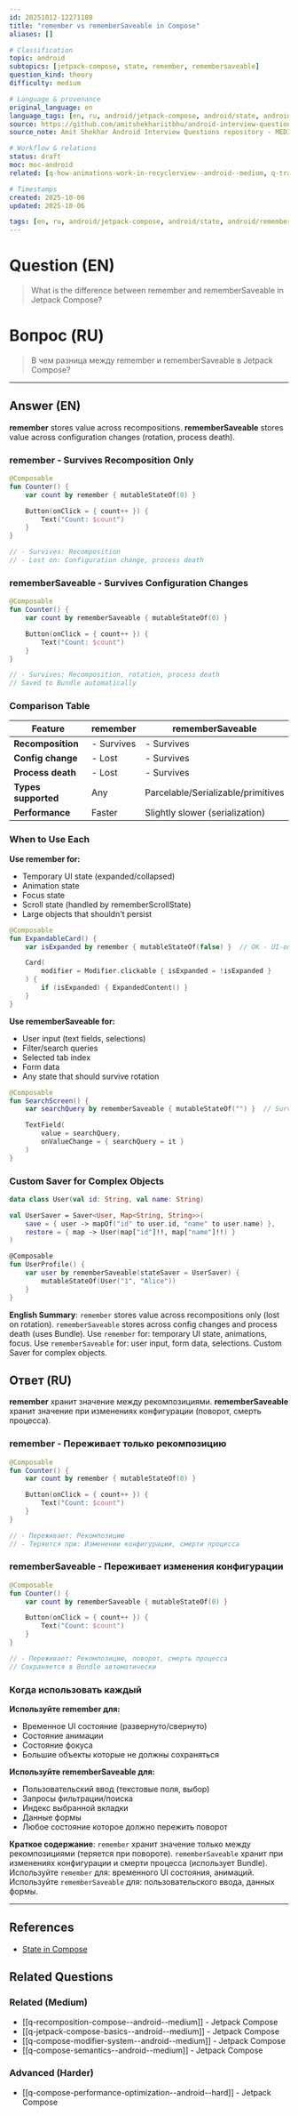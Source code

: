 ```yaml
---
id: 20251012-12271180
title: "remember vs rememberSaveable in Compose"
aliases: []

# Classification
topic: android
subtopics: [jetpack-compose, state, remember, remembersaveable]
question_kind: theory
difficulty: medium

# Language & provenance
original_language: en
language_tags: [en, ru, android/jetpack-compose, android/state, android/remember, android/remembersaveable, difficulty/medium]
source: https://github.com/amitshekhariitbhu/android-interview-questions
source_note: Amit Shekhar Android Interview Questions repository - MEDIUM priority

# Workflow & relations
status: draft
moc: moc-android
related: [q-how-animations-work-in-recyclerview--android--medium, q-transaction-too-large-exception--android--medium, q-rxjava-pagination-recyclerview--android--medium]

# Timestamps
created: 2025-10-06
updated: 2025-10-06

tags: [en, ru, android/jetpack-compose, android/state, android/remember, android/remembersaveable, difficulty/medium]
---
```

# Question (EN)
> What is the difference between remember and rememberSaveable in Jetpack Compose?
# Вопрос (RU)
> В чем разница между remember и rememberSaveable в Jetpack Compose?

---

## Answer (EN)

**remember** stores value across recompositions. **rememberSaveable** stores value across configuration changes (rotation, process death).

### remember - Survives Recomposition Only

```kotlin
@Composable
fun Counter() {
    var count by remember { mutableStateOf(0) }

    Button(onClick = { count++ }) {
        Text("Count: $count")
    }
}

// - Survives: Recomposition
// - Lost on: Configuration change, process death
```

### rememberSaveable - Survives Configuration Changes

```kotlin
@Composable
fun Counter() {
    var count by rememberSaveable { mutableStateOf(0) }

    Button(onClick = { count++ }) {
        Text("Count: $count")
    }
}

// - Survives: Recomposition, rotation, process death
// Saved to Bundle automatically
```

### Comparison Table

| Feature | remember | rememberSaveable |
|---------|----------|------------------|
| **Recomposition** | - Survives | - Survives |
| **Config change** | - Lost | - Survives |
| **Process death** | - Lost | - Survives |
| **Types supported** | Any | Parcelable/Serializable/primitives |
| **Performance** | Faster | Slightly slower (serialization) |

### When to Use Each

**Use remember for:**
- Temporary UI state (expanded/collapsed)
- Animation state
- Focus state
- Scroll state (handled by rememberScrollState)
- Large objects that shouldn't persist

```kotlin
@Composable
fun ExpandableCard() {
    var isExpanded by remember { mutableStateOf(false) }  // OK - UI-only state

    Card(
        modifier = Modifier.clickable { isExpanded = !isExpanded }
    ) {
        if (isExpanded) { ExpandedContent() }
    }
}
```

**Use rememberSaveable for:**
- User input (text fields, selections)
- Filter/search queries
- Selected tab index
- Form data
- Any state that should survive rotation

```kotlin
@Composable
fun SearchScreen() {
    var searchQuery by rememberSaveable { mutableStateOf("") }  // Survives rotation

    TextField(
        value = searchQuery,
        onValueChange = { searchQuery = it }
    )
}
```

### Custom Saver for Complex Objects

```kotlin
data class User(val id: String, val name: String)

val UserSaver = Saver<User, Map<String, String>>(
    save = { user -> mapOf("id" to user.id, "name" to user.name) },
    restore = { map -> User(map["id"]!!, map["name"]!!) }
)

@Composable
fun UserProfile() {
    var user by rememberSaveable(stateSaver = UserSaver) {
        mutableStateOf(User("1", "Alice"))
    }
}
```

**English Summary**: `remember` stores value across recompositions only (lost on rotation). `rememberSaveable` stores across config changes and process death (uses Bundle). Use `remember` for: temporary UI state, animations, focus. Use `rememberSaveable` for: user input, form data, selections. Custom Saver for complex objects.

## Ответ (RU)

**remember** хранит значение между рекомпозициями. **rememberSaveable** хранит значение при изменениях конфигурации (поворот, смерть процесса).

### remember - Переживает только рекомпозицию

```kotlin
@Composable
fun Counter() {
    var count by remember { mutableStateOf(0) }

    Button(onClick = { count++ }) {
        Text("Count: $count")
    }
}

// - Переживает: Рекомпозицию
// - Теряется при: Изменении конфигурации, смерти процесса
```

### rememberSaveable - Переживает изменения конфигурации

```kotlin
@Composable
fun Counter() {
    var count by rememberSaveable { mutableStateOf(0) }

    Button(onClick = { count++ }) {
        Text("Count: $count")
    }
}

// - Переживает: Рекомпозицию, поворот, смерть процесса
// Сохраняется в Bundle автоматически
```

### Когда использовать каждый

**Используйте remember для:**
- Временное UI состояние (развернуто/свернуто)
- Состояние анимации
- Состояние фокуса
- Большие объекты которые не должны сохраняться

**Используйте rememberSaveable для:**
- Пользовательский ввод (текстовые поля, выбор)
- Запросы фильтрации/поиска
- Индекс выбранной вкладки
- Данные формы
- Любое состояние которое должно пережить поворот

**Краткое содержание**: `remember` хранит значение только между рекомпозициями (теряется при повороте). `rememberSaveable` хранит при изменениях конфигурации и смерти процесса (использует Bundle). Используйте `remember` для: временного UI состояния, анимаций. Используйте `rememberSaveable` для: пользовательского ввода, данных формы.

---

## References
- [State in Compose](https://developer.android.com/jetpack/compose/state)

## Related Questions

### Related (Medium)
- [[q-recomposition-compose--android--medium]] - Jetpack Compose
- [[q-jetpack-compose-basics--android--medium]] - Jetpack Compose
- [[q-compose-modifier-system--android--medium]] - Jetpack Compose
- [[q-compose-semantics--android--medium]] - Jetpack Compose

### Advanced (Harder)
- [[q-compose-performance-optimization--android--hard]] - Jetpack Compose
